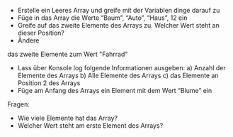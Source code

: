 - Erstelle ein Leeres Array und greife mit der Variablen dinge darauf zu
- Füge in das Array die Werte “Baum”, “Auto”, “Haus”, 12 ein
- Greife auf das zweite Elemente des Arrays zu. Welcher Wert steht an dieser Position?
- Ändere 

das zweite Elemente zum Wert "Fahrrad"
- Lass über Konsole log folgende Informationen ausgeben:
   a) Anzahl der Elemente des Arrays
   b) Alle Elemente des  Arrays
   c) das Elemente an Position 2 des Arrays
- Füge am Anfang des Arrays ein Element mit dem Wert “Blume” ein


Fragen: 
- Wie viele Elemente hat das Array?
- Welcher Wert steht am erste Element des Arrays?